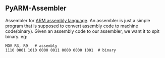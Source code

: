 ## PyARM-Assembler 

Assembler for [ARM assembly language](http://www.toves.org/books/arm/). 
An assembler is just a simple program that is supposed to convert assembly code to 
machine code(binary). 
Given an assembly code to our assembler, we want it to spit binary.
eg: 
```
MOV R3, R9   # assembly
1110 0001 1010 0000 0011 0000 0000 1001  # binary

``` 
